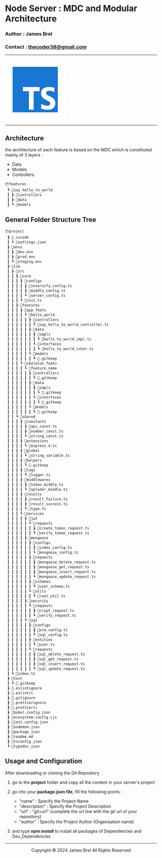 # Node Server : MDC and Modular Architecture

### Author : James Brel

### Contact : thecoder38@gmail.com 
---

<img src="img/typescript.png" alt="logo" width="200" height="200">

---

## Architecture 
   the architecture of each feature is based on the MDC which is constituted mainly of 3 layers :
   - Data
   - Models
   - Controllers  
```
📦features
 ┗ 📂say_hello_to_world
 ┃ ┣ 📂controllers
 ┃ ┣ 📂data
 ┃ ┗ 📂models
```  

## General Folder Structure Tree 
```
📦project
 ┣ 📂.vscode
 ┃ ┗ 📜settings.json
 ┣ 📂envs
 ┃ ┣ 📜dev.env
 ┃ ┣ 📜prod.env
 ┃ ┗ 📜staging.env
 ┣ 📂lib
 ┃ ┣ 📂src
 ┃ ┃ ┣ 📂core
 ┃ ┃ ┃ ┣ 📂configs
 ┃ ┃ ┃ ┃ ┣ 📜inversify_config.ts
 ┃ ┃ ┃ ┃ ┣ 📜middle_config.ts
 ┃ ┃ ┃ ┃ ┗ 📜server_config.ts
 ┃ ┃ ┃ ┗ 📜init.ts
 ┃ ┃ ┣ 📂features
 ┃ ┃ ┃ ┣ 📂app_feats
 ┃ ┃ ┃ ┃ ┗ 📂hello_world
 ┃ ┃ ┃ ┃ ┃ ┣ 📂controllers
 ┃ ┃ ┃ ┃ ┃ ┃ ┗ 📜say_hello_to_world_controller.ts
 ┃ ┃ ┃ ┃ ┃ ┣ 📂data
 ┃ ┃ ┃ ┃ ┃ ┃ ┣ 📂impls
 ┃ ┃ ┃ ┃ ┃ ┃ ┃ ┗ 📜hello_to_world_impl.ts
 ┃ ┃ ┃ ┃ ┃ ┃ ┗ 📂interfaces
 ┃ ┃ ┃ ┃ ┃ ┃ ┃ ┗ 📜hello_to_world_inter.ts
 ┃ ┃ ┃ ┃ ┃ ┗ 📂models
 ┃ ┃ ┃ ┃ ┃ ┃ ┗ 📜.gitkeep
 ┃ ┃ ┃ ┗ 📂skeleton_feats
 ┃ ┃ ┃ ┃ ┗ 📂feature_name
 ┃ ┃ ┃ ┃ ┃ ┣ 📂controllers
 ┃ ┃ ┃ ┃ ┃ ┃ ┗ 📜.gitkeep
 ┃ ┃ ┃ ┃ ┃ ┣ 📂data
 ┃ ┃ ┃ ┃ ┃ ┃ ┣ 📂impls
 ┃ ┃ ┃ ┃ ┃ ┃ ┃ ┗ 📜.gitkeep
 ┃ ┃ ┃ ┃ ┃ ┃ ┗ 📂interfaces
 ┃ ┃ ┃ ┃ ┃ ┃ ┃ ┗ 📜.gitkeep
 ┃ ┃ ┃ ┃ ┃ ┗ 📂models
 ┃ ┃ ┃ ┃ ┃ ┃ ┗ 📜.gitkeep
 ┃ ┃ ┗ 📂shared
 ┃ ┃ ┃ ┣ 📂constants
 ┃ ┃ ┃ ┃ ┣ 📜api_const.ts
 ┃ ┃ ┃ ┃ ┣ 📜number_const.ts
 ┃ ┃ ┃ ┃ ┗ 📜string_const.ts
 ┃ ┃ ┃ ┣ 📂extensions
 ┃ ┃ ┃ ┃ ┗ 📜express.d.ts
 ┃ ┃ ┃ ┣ 📂global
 ┃ ┃ ┃ ┃ ┗ 📜string_variable.ts
 ┃ ┃ ┃ ┣ 📂helpers
 ┃ ┃ ┃ ┃ ┗ 📜.gitkeep
 ┃ ┃ ┃ ┣ 📂logs
 ┃ ┃ ┃ ┃ ┗ 📜logger.ts
 ┃ ┃ ┃ ┣ 📂middlewares
 ┃ ┃ ┃ ┃ ┣ 📜token_middle.ts
 ┃ ┃ ┃ ┃ ┗ 📜uploder_middle.ts
 ┃ ┃ ┃ ┣ 📂results
 ┃ ┃ ┃ ┃ ┣ 📜result_failure.ts
 ┃ ┃ ┃ ┃ ┣ 📜result_success.ts
 ┃ ┃ ┃ ┃ ┗ 📜type.ts
 ┃ ┃ ┃ ┗ 📂services
 ┃ ┃ ┃ ┃ ┣ 📂jwt
 ┃ ┃ ┃ ┃ ┃ ┗ 📂requests
 ┃ ┃ ┃ ┃ ┃ ┃ ┣ 📜create_token_request.ts
 ┃ ┃ ┃ ┃ ┃ ┃ ┗ 📜verify_token_request.ts
 ┃ ┃ ┃ ┃ ┣ 📂mongoose
 ┃ ┃ ┃ ┃ ┃ ┣ 📂configs
 ┃ ┃ ┃ ┃ ┃ ┃ ┣ 📜index_config.ts
 ┃ ┃ ┃ ┃ ┃ ┃ ┗ 📜mongoose_config.ts
 ┃ ┃ ┃ ┃ ┃ ┣ 📂requests
 ┃ ┃ ┃ ┃ ┃ ┃ ┣ 📜mongoose_delete_request.ts
 ┃ ┃ ┃ ┃ ┃ ┃ ┣ 📜mongoose_get_request.ts
 ┃ ┃ ┃ ┃ ┃ ┃ ┣ 📜mongoose_insert_request.ts
 ┃ ┃ ┃ ┃ ┃ ┃ ┗ 📜mongoose_update_request.ts
 ┃ ┃ ┃ ┃ ┃ ┣ 📂schemas
 ┃ ┃ ┃ ┃ ┃ ┃ ┗ 📜user_schema.ts
 ┃ ┃ ┃ ┃ ┃ ┗ 📂utils
 ┃ ┃ ┃ ┃ ┃ ┃ ┗ 📜root_util.ts
 ┃ ┃ ┃ ┃ ┣ 📂security
 ┃ ┃ ┃ ┃ ┃ ┗ 📂requests
 ┃ ┃ ┃ ┃ ┃ ┃ ┣ 📜crypt_request.ts
 ┃ ┃ ┃ ┃ ┃ ┃ ┗ 📜verify_request.ts
 ┃ ┃ ┃ ┃ ┗ 📂sql
 ┃ ┃ ┃ ┃ ┃ ┣ 📂configs
 ┃ ┃ ┃ ┃ ┃ ┃ ┣ 📜orm_config.ts
 ┃ ┃ ┃ ┃ ┃ ┃ ┗ 📜sql_config.ts
 ┃ ┃ ┃ ┃ ┃ ┣ 📂entities
 ┃ ┃ ┃ ┃ ┃ ┃ ┗ 📜user.ts
 ┃ ┃ ┃ ┃ ┃ ┗ 📂requests
 ┃ ┃ ┃ ┃ ┃ ┃ ┣ 📜sql_delete_request.ts
 ┃ ┃ ┃ ┃ ┃ ┃ ┣ 📜sql_get_request.ts
 ┃ ┃ ┃ ┃ ┃ ┃ ┣ 📜sql_insert_request.ts
 ┃ ┃ ┃ ┃ ┃ ┃ ┗ 📜sql_update_request.ts
 ┃ ┗ 📜index.ts
 ┣ 📂test
 ┃ ┗ 📜.gitkeep
 ┣ 📜.eslintignore
 ┣ 📜.eslintrc
 ┣ 📜.gitignore
 ┣ 📜.prettierignore
 ┣ 📜.prettierrc
 ┣ 📜babel.config.json
 ┣ 📜ecosystem.config.cjs
 ┣ 📜jest.config.json
 ┣ 📜nodemon.json
 ┣ 📜package.json
 ┣ 📜readme.md
 ┣ 📜tsconfig.json
 ┗ 📜typedoc.json
```

## Usage and Configuration

After downloading or cloning the Git Repository

  1. go to the **project** folder and copy all the content in your server's project
   
  2. go into your **package.json file**, fill the following points:
   
     - "name" : Specify the Project Name
     - "description" : Specify the Project Description
     - "url" : "git+url" (complete the url line with the git url of your repository)
     - "author" : Specify the Project Author (Organisation name)
  
  3. and type ***npm install*** to install all packages of Dependencies and Dev_Dependencies 

---
<p style="text-align: center"> Copyright &copy; 2024 James Brel All Rights Reserved</p>
